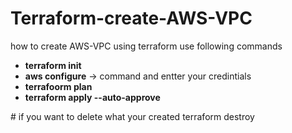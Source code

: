 # Terraform-create-AWS-VPC
how to create AWS-VPC using terraform
use following commands

<ul>
  <li><strong>terraform init</strong></li>
  <li><strong>aws configure</strong> -> command and entter your credintials</li>
  <li><strong>terrafoorm plan</strong></li>
  <li><strong>terraform apply --auto-approve</strong></li>
 </ul>
# if you want to delete what your created
terraform destroy
